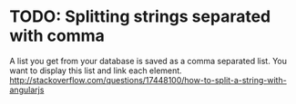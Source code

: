 # TODO: Splitting strings separated with comma

A list you get from your database is saved as a comma separated list. You want to display
this list and link each element.
http://stackoverflow.com/questions/17448100/how-to-split-a-string-with-angularjs


